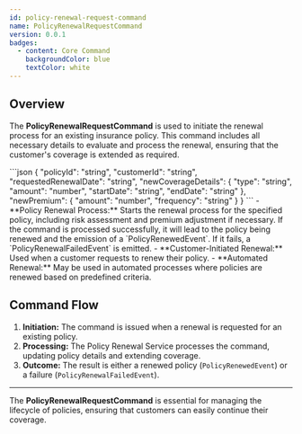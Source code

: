 ```yaml
---
id: policy-renewal-request-command
name: PolicyRenewalRequestCommand
version: 0.0.1
badges:
  - content: Core Command
    backgroundColor: blue
    textColor: white
---
```


## Overview

The **PolicyRenewalRequestCommand** is used to initiate the renewal process for an existing insurance policy. This command includes all necessary details to evaluate and process the renewal, ensuring that the customer's coverage is extended as required.

<AccordionGroup>
  <Accordion title="Command Payload">
    ```json
    {
      "policyId": "string",
      "customerId": "string",
      "requestedRenewalDate": "string",
      "newCoverageDetails": {
        "type": "string",
        "amount": "number",
        "startDate": "string",
        "endDate": "string"
      },
      "newPremium": {
        "amount": "number",
        "frequency": "string"
      }
    }
    ```
  </Accordion>
  
  <Accordion title="Triggers">
    - **Policy Renewal Process:** Starts the renewal process for the specified policy, including risk assessment and premium adjustment if necessary.
  </Accordion>
  
  <Accordion title="Expected Outcome">
    If the command is processed successfully, it will lead to the policy being renewed and the emission of a `PolicyRenewedEvent`. If it fails, a `PolicyRenewalFailedEvent` is emitted.
  </Accordion>
  
  <Accordion title="Use Cases">
    - **Customer-Initiated Renewal:** Used when a customer requests to renew their policy.
    - **Automated Renewal:** May be used in automated processes where policies are renewed based on predefined criteria.
  </Accordion>
</AccordionGroup>

## Command Flow

1. **Initiation:** The command is issued when a renewal is requested for an existing policy.
2. **Processing:** The Policy Renewal Service processes the command, updating policy details and extending coverage.
3. **Outcome:** The result is either a renewed policy (`PolicyRenewedEvent`) or a failure (`PolicyRenewalFailedEvent`).

---

The **PolicyRenewalRequestCommand** is essential for managing the lifecycle of policies, ensuring that customers can easily continue their coverage.
